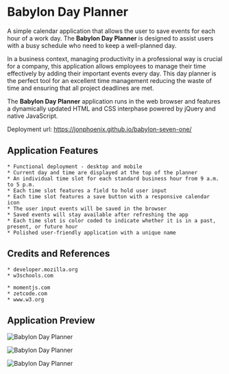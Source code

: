 # Babylon Day Planner

A simple calendar application that allows the user to save events for each hour of a work day. The **Babylon Day Planner** is designed to assist users with a busy schedule who need to keep a well-planned day.

In a business context, managing productivity in a professional way is crucial for a company, this application allows employees to manage their time effectively by adding their important events every day. This day planner is the perfect tool for an excellent time management reducing the waste of time and ensuring that all project deadlines are met.

The **Babylon Day Planner** application runs in the web browser and features a dynamically updated HTML and CSS interphase powered by jQuery and native JavaScript.

Deployment url: https://jonphoenix.github.io/babylon-seven-one/


## Application Features

```
* Functional deployment - desktop and mobile
* Current day and time are displayed at the top of the planner
* An individual time slot for each standard business hour from 9 a.m. to 5 p.m.
* Each time slot features a field to hold user input
* Each time slot features a save button with a responsive calendar icon
* The user input events will be saved in the browser
* Saved events will stay available after refreshing the app
* Each time slot is color coded to indicate whether it is in a past, present, or future hour
* Polished user-friendly application with a unique name

```

## Credits and References
```
* developer.mozilla.org
* w3schools.com

* momentjs.com
* zetcode.com
* www.w3.org

```

## Application Preview

![Babylon Day Planner](https://user-images.githubusercontent.com/65391199/87511441-26cb3880-c62a-11ea-8eff-5ca3ba289103.png)

![Babylon Day Planner](https://user-images.githubusercontent.com/65391199/87511434-259a0b80-c62a-11ea-933b-dd58806b3a9c.png)

![Babylon Day Planner](https://user-images.githubusercontent.com/65391199/87597578-e4940c80-c6a6-11ea-8d96-abd27b82afd9.png)
